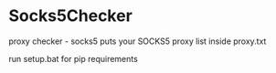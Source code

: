 # Socks5Checker
 proxy checker - socks5
puts your SOCKS5 proxy list inside proxy.txt

run setup.bat for pip requirements
